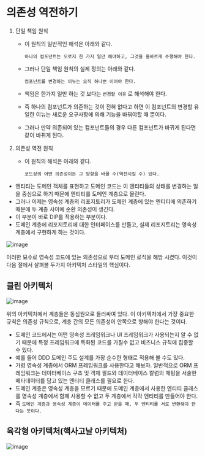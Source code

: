 # 의존성 역전하기

  1. 단일 책임 원칙
      
      - 이 원칙의 일반적인 해석은 아래와 같다.
        
        `하나의 컴포넌트는 오로지 한 가지 일만 해야하고, 그것을 올바르게 수행해야 한다.`
        
      - 그러나 단일 책임 원칙의 실제 정의는 아래와 같다.

        `컴포넌트를 변경하는 이뉴는 오직 하나뿐 이어야 한다.`
  
      - 책임은 한가지 일만 하는 것 보다는 `변경할 이유` 로 해석해야 한다.
      - 즉 하나의 컴포넌트가 의존하는 것이 전혀 없다고 하면 이 컴포넌트의 변경할 유일한 이뉴는 새로운 요구사항에 의해 기능을 바꿔야할 때 뿐이다.
      - 그러나 만약 의존되어 있는 컴포넌트들의 경우 다른 컴포넌트가 바뀌게 된다면 같이 바뀌게 된다.
 
 2. 의존성 역전 원칙
    
    - 이 원칙의 해석은 아래와 같다.

      `코드상의 어떤 의존성이든 그 방향을 바꿀 수(역전시킬 수) 있다.`
      
   - 엔티티는 도메인 객체를 표현하고 도메인 코드는 이 엔티티들의 상태를 변경하는 일을 중심으로 하기 때문에 엔티티를 도메인 계층으로 올린다.
   - 그러나 이제는 영속성 계층의 리포지토리가 도메인 계층에 있는 엔티티에 의존하기 때문에 두 계층 사이에 순환 의존성이 생긴다.
   - 이 부분이 바로 DIP를 적용하는 부분이다.
   - 도메인 계층에 리포지토리에 대한 인터페이스를 만들고, 실제 리포지토리는 영속성 계층에서 구현하게 하는 것이다.
   
   ![image](https://user-images.githubusercontent.com/79154652/179998980-973efe7d-3b12-4940-b447-8f9d73113c22.png)

   이러한 묘수로 영속성 코드에 있는 의존성으로 부터 도메인 로직을 해방 시켰다. 이것이 다음 절에서 살펴볼 두가지 아키텍처 스타일의 핵심이다.


## 클린 아키텍처

  ![image](https://user-images.githubusercontent.com/79154652/180002222-c9048355-ee09-49f2-8f7c-a2397a88aebc.png)
  
  위의 아키텍처에서 계층들은 동심원으로 둘러싸여 있다. 이 아키텍처에서 가장 중요한 규칙은 의존성 규칙으로, 계층 간의 모든 의존성이 안쪽으로 향해야 한다는 것이다.
  
  - 도메인 코드에서는 어떤 영속성 프레임워크나 UI 프레임워크가 사용되는지 알 수 없기 때문에 특정 프레임워크에 특화된 코드를 가질수 없고 비즈니스 규칙에 집중할 수 있다.
  - 예를 들어 DDD 도메인 주도 설계를 가장 순수한 형태로 적용해 볼 수도 있다.
  - 가령 영속성 계층에서 ORM 프레임워크를 사용한다고 해보자. 일반적으로 ORM 프레임워크는 데이터베이스 구조 및 객체 필드와 데이터베이스 칼럼의 매핑을 서술한 메타데이터를 담고 있는 엔티티 클래스를 필요로 한다.
  - 도메인 계층은 영속성 계층을 모르기 때문에 도메인 계층에서 사용한 엔티티 클래스를 영속성 계층에서 함께 사용할 수 없고 두 계층에서 각각 엔티티를 만들어야 한다.
  - 즉 `도메인 계층과 영속성 계층이 데이터를 주고 받을 때, 두 엔티티를 서로 변환해야 한다는 뜻이다.`

## 육각형 아키텍처(핵사고날 아키텍처)

![image](https://user-images.githubusercontent.com/79154652/180003680-b1ceadfa-a226-45d6-b332-742a33f7fde7.png)


